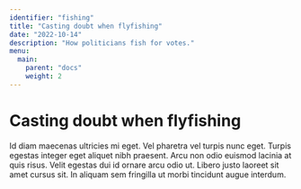 ```yaml
---
identifier: "fishing"
title: "Casting doubt when flyfishing"
date: "2022-10-14"
description: "How politicians fish for votes."
menu:
  main:
    parent: "docs"
    weight: 2
---
```


# Casting doubt when flyfishing

Id diam maecenas ultricies mi eget. Vel pharetra vel turpis nunc eget.
Turpis egestas integer eget aliquet nibh praesent. Arcu non odio euismod
lacinia at quis risus. Velit egestas dui id ornare arcu odio ut. Libero
justo laoreet sit amet cursus sit. In aliquam sem fringilla ut morbi
tincidunt augue interdum.
